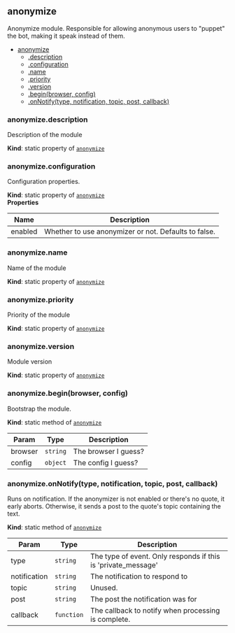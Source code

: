 <a name="module_anonymize"></a>
## anonymize
Anonymize module. Responsible for allowing anonymous users to "puppet" the bot, making it speak instead of them.


* [anonymize](#module_anonymize)
  * [.description](#module_anonymize.description)
  * [.configuration](#module_anonymize.configuration)
  * [.name](#module_anonymize.name)
  * [.priority](#module_anonymize.priority)
  * [.version](#module_anonymize.version)
  * [.begin(browser, config)](#module_anonymize.begin)
  * [.onNotify(type, notification, topic, post, callback)](#module_anonymize.onNotify)

<a name="module_anonymize.description"></a>
### anonymize.description
Description of the module

**Kind**: static property of <code>[anonymize](#module_anonymize)</code>  
<a name="module_anonymize.configuration"></a>
### anonymize.configuration
Configuration properties.

**Kind**: static property of <code>[anonymize](#module_anonymize)</code>  
**Properties**

| Name | Description |
| --- | --- |
| enabled | Whether to use anonymizer or not. Defaults to false. |

<a name="module_anonymize.name"></a>
### anonymize.name
Name of the module

**Kind**: static property of <code>[anonymize](#module_anonymize)</code>  
<a name="module_anonymize.priority"></a>
### anonymize.priority
Priority of the module

**Kind**: static property of <code>[anonymize](#module_anonymize)</code>  
<a name="module_anonymize.version"></a>
### anonymize.version
Module version

**Kind**: static property of <code>[anonymize](#module_anonymize)</code>  
<a name="module_anonymize.begin"></a>
### anonymize.begin(browser, config)
Bootstrap the module.

**Kind**: static method of <code>[anonymize](#module_anonymize)</code>  

| Param | Type | Description |
| --- | --- | --- |
| browser | <code>string</code> | The browser I guess? |
| config | <code>object</code> | The config I guess? |

<a name="module_anonymize.onNotify"></a>
### anonymize.onNotify(type, notification, topic, post, callback)
Runs on notification. If the anonymizer is not enabled or there's no quote, 
it early aborts. Otherwise, it sends a post to the quote's topic containing 
the text.

**Kind**: static method of <code>[anonymize](#module_anonymize)</code>  

| Param | Type | Description |
| --- | --- | --- |
| type | <code>string</code> | The type of event. Only responds if this is 'private_message' |
| notification | <code>string</code> | The notification to respond to |
| topic | <code>string</code> | Unused. |
| post | <code>string</code> | The post the notification was for |
| callback | <code>function</code> | The callback to notify when processing is complete. |

